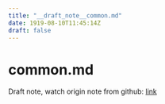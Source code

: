 ```yaml
---
title: "__draft_note__common.md"
date: 1919-08-10T11:45:14Z
draft: false
---
```


# common.md

Draft note, watch origin note from github: [link](https:/github.com/tinghaolai/just-random-note/blob/master/operating_system/macOS/common.md)